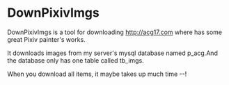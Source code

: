 # DownPixivImgs

DownPixivImgs is a tool for downloading http://acg17.com where has some great Pixiv painter's works.

It downloads images from my server's mysql database named p_acg.And the database only has one table called tb_imgs.

When you download all items, it maybe takes up much time --!
